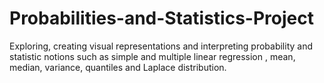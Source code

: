 # Probabilities-and-Statistics-Project

Exploring, creating visual representations and interpreting probability and statistic notions such as simple and multiple linear regression
,  mean, median, variance, quantiles and Laplace distribution.
# 
